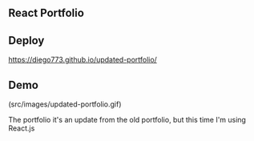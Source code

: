 ## React Portfolio

## Deploy
https://diego773.github.io/updated-portfolio/

## Demo

(src/images/updated-portfolio.gif)

The portfolio it's an update from the old portfolio, but this time I'm using React.js